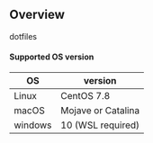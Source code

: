 ## Overview

dotfiles

#### Supported OS version

|OS      |version|
|--------|-------|
|Linux   |CentOS 7.8|
|macOS   |Mojave or Catalina|
|windows |10 (WSL required)|
